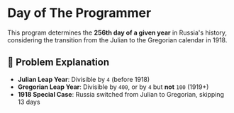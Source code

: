 # Day of The Programmer 

This program determines the **256th day of a given year** in Russia's history, considering the transition from the Julian to the Gregorian calendar in 1918.


## :pushpin: Problem Explanation
- **Julian Leap Year**: Divisible by `4` (before 1918)
- **Gregorian Leap Year**: Divisible by `400`, or by `4` but **not** `100` (1919+)
- **1918 Special Case**: Russia switched from Julian to Gregorian, skipping 13 days